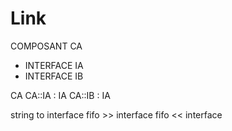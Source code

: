 

# Link

COMPOSANT CA 
- INTERFACE IA
- INTERFACE IB


CA
CA::IA : IA
CA::IB : IA




string to interface
fifo >> interface
fifo << interface


